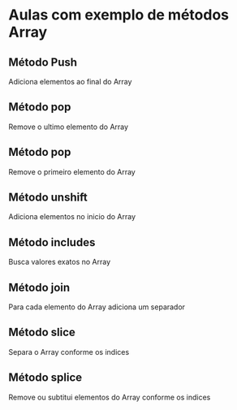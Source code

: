 # Aulas com exemplo de métodos Array

## Método Push
Adiciona elementos ao final do Array

## Método pop
Remove o ultimo elemento do Array

## Método pop 
Remove o primeiro elemento do Array

## Método unshift
Adiciona elementos no inicio do Array

## Método includes
Busca valores exatos no Array

## Método join
Para cada elemento do Array adiciona um separador

## Método slice
Separa o Array conforme os indices

## Método splice
Remove ou subtitui elementos do Array conforme os indices
